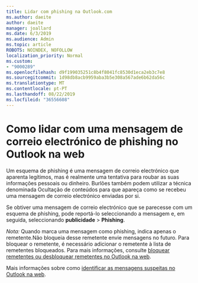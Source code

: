 ```yaml
---
title: Lidar com phishing na Outlook.com
ms.author: daeite
author: daeite
manager: joallard
ms.date: 6/3/2019
ms.audience: Admin
ms.topic: article
ROBOTS: NOINDEX, NOFOLLOW
localization_priority: Normal
ms.custom:
- "9000289"
ms.openlocfilehash: d9f199035251c8b4f8041fc8530d1eca2eb3c7e8
ms.sourcegitcommit: 1d98db8acb9959aba3b5e308a567ade6b62da56c
ms.translationtype: MT
ms.contentlocale: pt-PT
ms.lasthandoff: 08/22/2019
ms.locfileid: "36556608"
---
```

# <a name="how-to-deal-with-a-phishing-email-in-outlook-on-the-web"></a>Como lidar com uma mensagem de correio electrónico de phishing no Outlook na web

Um esquema de phishing é uma mensagem de correio electrónico que aparenta legítimos, mas é realmente uma tentativa para roubar as suas informações pessoais ou dinheiro. Burlões também podem utilizar a técnica denominada Ocultação de conteúdos para que apareça como se recebeu uma mensagem de correio electrónico enviadas por si.

Se obtiver uma mensagem de correio electrónico que se parecesse com um esquema de phishing, pode reportá-lo seleccionando a mensagem e, em seguida, seleccionando **publicidade** > **Phishing**.

*Nota:* Quando marca uma mensagem como phishing, indica apenas o remetente.Não bloqueia desse remetente envie mensagens no futuro. Para bloquear o remetente, é necessário adicionar o remetente à lista de remetentes bloqueados. Para mais informações, consulte [bloquear remetentes ou desbloquear remetentes no Outlook na web](https://support.office.com/article/9bf812d4-6995-4d19-901a-76d6e26939b0).

Mais informações sobre como [identificar as mensagens suspeitas no Outlook na web](https://support.office.com/article/3d44102b-6ce3-4f7c-a359-b623bec82206).
